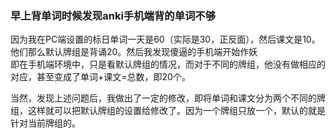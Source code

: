 ### 早上背单词时候发现anki手机端背的单词不够  

因为我在PC端设置的标日单词一天是60（实际是30，正反面），然后课文是10。  
他们那么默认牌组是背诵20。然后我发现傻逼的手机端开始作妖  
即在手机端环境中，只是看默认牌组的情况，而对于不同的牌组，他没有做相应的对应，甚至变成了单词+课文=总数，即20个。  

当然，发现上述问题后，我做出了一定的修改，即将单词和课文分为两个不同的牌组，这样就可以把默认牌组的设置给修改了。因为一个牌组只放一个，默认的就是针对当前牌组的。